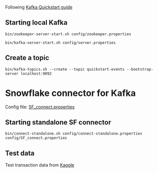 Following [Kafka Quickstart guide](https://kafka.apache.org/quickstart)

## Starting local Kafka

`bin/zookeeper-server-start.sh config/zookeeper.properties`

`bin/kafka-server-start.sh config/server.properties`

## Create a topic

`bin/kafka-topics.sh --create --topic quickstart-events --bootstrap-server localhost:9092`

# Snowflake connector for Kafka

Config file: [SF_connect.properties](SF_connect.properties)

## Starting standalone SF connector

`bin/connect-standalone.sh config/connect-standalone.properties config/SF_connect.properties`

## Test data

Test transaction data from [Kaggle](https://www.kaggle.com/datasets/ealtman2019/credit-card-transactions)
